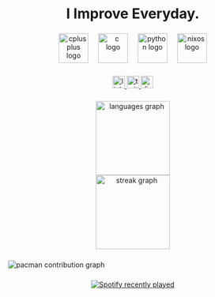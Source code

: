 <h1 align="center">I Improve Everyday.</h1>

###

<div align="center">
  <img src="https://cdn.jsdelivr.net/gh/devicons/devicon/icons/cplusplus/cplusplus-original.svg" height="60" alt="cplusplus logo"  />
  <img width="12" />
  <img src="https://cdn.jsdelivr.net/gh/devicons/devicon/icons/c/c-original.svg" height="60" alt="c logo"  />
  <img width="12" />
  <img src="https://skillicons.dev/icons?i=py" height="60" alt="python logo"  />
  <img width="12" />
  <img src="https://cdn.simpleicons.org/nixos/5277C3" height="60" alt="nixos logo"  />
</div>

###

<div align="center">
  <a href="https://www.linkedin.com/in/fuad-aliyev-3374b7333/" target="_blank">
    <img src="https://img.shields.io/static/v1?message=LinkedIn&logo=linkedin&label=&color=0077B5&logoColor=white&labelColor=&style=for-the-badge" height="25" alt="linkedin logo"  />
  </a>
  <a href="https://x.com/EndureEyes" target="_blank">
    <img src="https://img.shields.io/static/v1?message=Twitter&logo=twitter&label=&color=1DA1F2&logoColor=white&labelColor=&style=for-the-badge" height="25" alt="twitter logo"  />
  </a>
  <a href="https://discordapp.com/users/1224789627676786871" target="_blank">
    <img src="https://img.shields.io/static/v1?message=Discord&logo=discord&label=&color=7289DA&logoColor=white&labelColor=&style=for-the-badge" height="25" alt="discord logo"  />
  </a>
</div>

###

<div align="center">
  <img src="https://github-readme-stats.vercel.app/api/top-langs?username=basicacc&locale=en&hide_title=true&layout=compact&card_width=320&langs_count=6&theme=dark&hide_border=false&order=2" height="150" alt="languages graph" /> <br>
  <img src="https://streak-stats.demolab.com?user=basicacc&locale=en&mode=daily&theme=dark&hide_border=false&border_radius=5&order=3" height="150" alt="streak graph"  />
</div>

###

<picture>
  <source media="(prefers-color-scheme: dark)" srcset="https://raw.githubusercontent.com/basicacc/basicacc/output/pacman-contribution-graph-dark.svg">
  <source media="(prefers-color-scheme: light)" srcset="https://raw.githubusercontent.com/basicacc/basicacc/output/pacman-contribution-graph.svg">
  <img alt="pacman contribution graph" src="https://raw.githubusercontent.com/basicacc/basicacc/output/pacman-contribution-graph.svg">
</picture>

###

<div align="center">
  <a href="https://open.spotify.com/user/317dp5uldjep36ozzvl6i3ezsluu">
    <img src="https://spotify-recently-played-readme.vercel.app/api?user=317dp5uldjep36ozzvl6i3ezsluu&count=1&unique=false" alt="Spotify recently played"  />
  </a>
</div>

###

